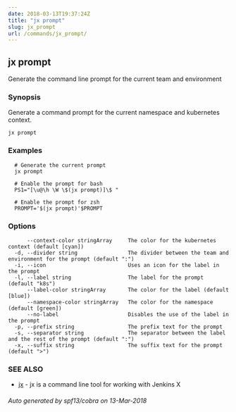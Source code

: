 ```yaml
---
date: 2018-03-13T19:37:24Z
title: "jx prompt"
slug: jx_prompt
url: /commands/jx_prompt/
---
```

## jx prompt

Generate the command line prompt for the current team and environment

### Synopsis


Generate a command prompt for the current namespace and kubernetes context.

```
jx prompt
```

### Examples

```
  # Generate the current prompt
  jx prompt
  
  # Enable the prompt for bash
  PS1="[\u@\h \W \$(jx prompt)]\$ "
  
  # Enable the prompt for zsh
  PROMPT='$(jx prompt)'$PROMPT
```

### Options

```
      --context-color stringArray     The color for the kubernetes context (default [cyan])
  -d, --divider string                The divider between the team and environment for the prompt (default ":")
  -i, --icon                          Uses an icon for the label in the prompt
  -l, --label string                  The label for the prompt (default "k8s")
      --label-color stringArray       The color for the label (default [blue])
      --namespace-color stringArray   The color for the namespace (default [green])
      --no-label                      Disables the use of the label in the prompt
  -p, --prefix string                 The prefix text for the prompt
  -s, --separator string              The separator between the label and the rest of the prompt (default ":")
  -x, --suffix string                 The suffix text for the prompt (default ">")
```

### SEE ALSO
* [jx](/commands/jx/)	 - jx is a command line tool for working with Jenkins X

###### Auto generated by spf13/cobra on 13-Mar-2018
